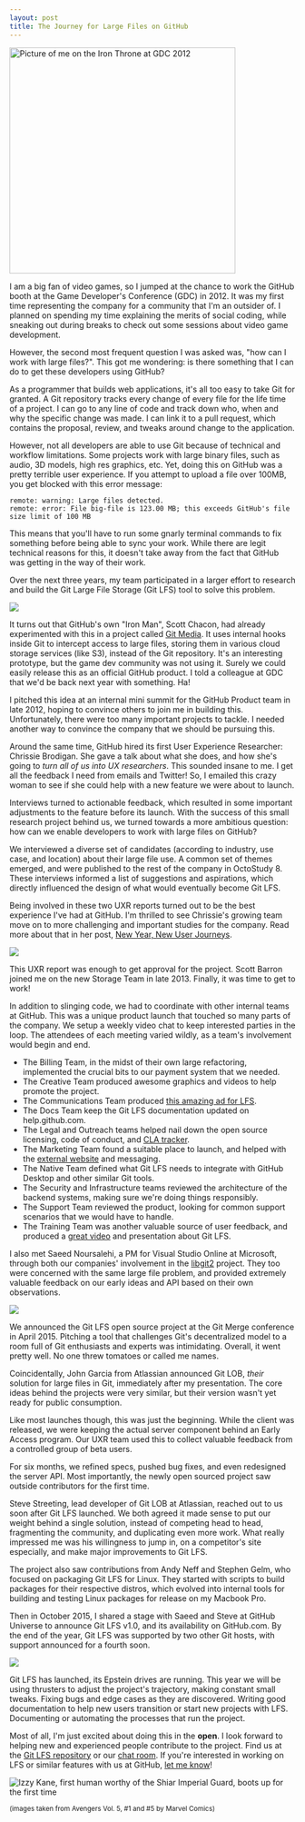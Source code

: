 ```yaml
---
layout: post
title: The Journey for Large Files on GitHub
---
```


<div class="img">
  <img src="/images/2016/ironthrone.jpg" width="398" height="398"
    alt="Picture of me on the Iron Throne at GDC 2012" />
</div>

I am a big fan of video games, so I jumped at the chance to work the GitHub
booth at the Game Developer's Conference (GDC) in 2012. It was my first time
representing the company for a community that I'm an outsider of. I planned on
spending my time explaining the merits of social coding, while sneaking out
during breaks to check out some sessions about video game development.

However, the second most frequent question I was asked was, "how can I work with
large files?". This got me wondering: is there something that I can do to get
these developers using GitHub?

As a programmer that builds web applications, it's all too easy to take Git for
granted. A Git repository tracks every change of every file for the life time
of a project. I can go to any line of code and track down who, when and why
the specific change was made. I can link it to a pull request, which contains
the proposal, review, and tweaks around change to the application.

However, not all developers are able to use Git because of technical and
workflow limitations. Some projects work with large binary files, such as audio,
3D models, high res graphics, etc. Yet, doing this on GitHub was a pretty
terrible user experience. If you attempt to upload a file over 100MB, you get
blocked with this error message:

    remote: warning: Large files detected.  
    remote: error: File big-file is 123.00 MB; this exceeds GitHub's file size limit of 100 MB

This means that you'll have to run some gnarly terminal commands to fix something
before being able to sync your work. While there are legit technical reasons for
this, it doesn't take away from the fact that GitHub was getting in the way of
their work.

Over the next three years, my team participated in a larger effort to research
and build the Git Large File Storage (Git LFS) tool to solve this problem.

![](/images/2016/schacon-stark.png)

It turns out that GitHub's own "Iron Man", Scott Chacon, had already
experimented with this in a project called [Git Media](https://github.com/alebedev/git-media). It uses internal hooks
inside Git to intercept access to large files, storing them in various cloud
storage services (like S3), instead of the Git repository. It's an interesting
prototype, but the game dev community was not using it. Surely we could easily
release this as an official GitHub product. I told a colleague at GDC that we'd
be back next year with something. Ha!

I pitched this idea at an internal mini summit for the GitHub Product team in
late 2012, hoping to convince others to join me in building this. Unfortunately,
there were too many important projects to tackle. I needed another way to
convince the company that we should be pursuing this.

Around the same time, GitHub hired its first User Experience Researcher: Chrissie
Brodigan. She gave a talk about what she does, and how she's going to _turn all
of us into UX researchers_. This sounded insane to me. I get all the
feedback I need from emails and Twitter! So, I emailed this crazy woman to see
if she could help with a new feature we were about to launch.

Interviews turned to actionable feedback, which resulted in some important adjustments to the feature before its launch. With the success of this small
research project behind us, we turned towards a more ambitious question: how can
we enable developers to work with large files on GitHub?

We interviewed a diverse set of candidates (according to industry, use case, and
location) about their large file use. A common set of themes emerged, and were
published to the rest of the company in OctoStudy 8. These interviews informed
a list of suggestions and aspirations, which directly influenced the design of
what would eventually become Git LFS.

Being involved in these two UXR reports turned out to be the best experience
I've had at GitHub. I'm thrilled to see Chrissie's growing team move on to more
challenging and important studies for the company. Read more about that in her
post, [New Year, New User Journeys](https://medium.com/@tenaciouscb/new-year-new-user-journeys-c07880f147f2).

![](/images/2016/smasher-1.png)

This UXR report was enough to get approval for the project. Scott Barron joined
me on the new Storage Team in late 2013. Finally, it was time to get to work!

In addition to slinging code, we had to coordinate with other internal teams at
GitHub. This was a unique product launch that touched so many parts of the
company. We setup a weekly video chat to keep interested parties in the loop.
The attendees of each meeting varied wildly, as a team's involvement would begin
and end.

* The Billing Team, in the midst of their own large refactoring, implemented
the crucial bits to our payment system that we needed.
* The Creative Team produced awesome graphics and videos to help promote the
project.
* The Communications Team produced [this amazing ad for LFS](https://www.youtube.com/watch?v=_11d1ZsEZ8g).
* The Docs Team keep the Git LFS documentation updated on help.github.com.
* The Legal and Outreach teams helped nail down the open source licensing, code
of conduct, and [CLA tracker](https://cla.github.com/).
* The Marketing Team found a suitable place to launch, and helped with the
[external website](https://git-lfs.github.com/) and messaging.
* The Native Team defined what Git LFS needs to integrate with GitHub Desktop
and other similar Git tools.
* The Security and Infrastructure teams reviewed the architecture of the backend
systems, making sure we're doing things responsibly.
* The Support Team reviewed the product, looking for common support scenarios
that we would have to handle.
* The Training Team was another valuable source of user feedback, and produced
a [great video](https://www.youtube.com/watch?v=uLR1RNqJ1Mw) and presentation about Git LFS.

I also met Saeed Noursalehi, a PM for Visual Studio Online at Microsoft, through
both our companies' involvement in the [libgit2](https://libgit2.github.com/)
project. They too were concerned with the same large file problem, and provided
extremely valuable feedback on our early ideas and API based on their own
observations.

![](/images/2016/smasher-2.png)

We announced the Git LFS open source project at the Git Merge conference in
April 2015. Pitching a tool that challenges Git's decentralized model to a room
full of Git enthusiasts and experts was intimidating. Overall, it went pretty
well. No one threw tomatoes or called me names.

Coincidentally, John Garcia from Atlassian announced Git LOB, _their_ solution
for large files in Git, immediately after my presentation. The core ideas behind
the projects were very similar, but their version wasn't yet ready for public
consumption.

Like most launches though, this was just the beginning. While the client was
released, we were keeping the actual server component behind an Early Access
program. Our UXR team used this to collect valuable feedback from a controlled
group of beta users.

For six months, we refined specs, pushed bug fixes, and even redesigned the
server API. Most importantly, the newly open sourced project saw outside
contributors for the first time.

Steve Streeting, lead developer of Git LOB at Atlassian, reached out to us soon
after Git LFS launched. We both agreed it made sense to put our weight behind a
single solution, instead of competing head to head, fragmenting the community,
and duplicating even more work. What really impressed me was his willingness to
jump in, on a competitor's site especially, and make major improvements to Git
LFS.

The project also saw contributions from Andy Neff and Stephen Gelm, who focused
on packaging Git LFS for Linux. They started with scripts to build packages for
their respective distros, which evolved into internal tools for building and
testing Linux packages for release on my Macbook Pro.

Then in October 2015, I shared a stage with Saeed and Steve at GitHub Universe to
announce Git LFS v1.0, and its availability on GitHub.com. By the end of the
year, Git LFS was supported by two other Git hosts, with support announced
for a fourth soon.

![](/images/2016/smasher-3.png)

Git LFS has launched, its Epstein drives are running. This year we will be using
thrusters to adjust the project's trajectory, making constant small tweaks.
Fixing bugs and edge cases as they are discovered. Writing good
documentation to help new users transition or start new projects with LFS.
Documenting or automating the processes that run the project.

Most of all, I'm just excited about doing this in the **open**. I look forward
to helping new and experienced people contribute to the project. Find us at the
[Git LFS repository](https://github.com/github/git-lfs) or our [chat
room](https://gitter.im/github/git-lfs). If you're interested in working on LFS
or similar features with us at GitHub, [let me know](mailto:rick@github.com)!

![Izzy Kane, first human worthy of the Shiar Imperial Guard, boots up for the first time](/images/2016/smasher-4.png)

<small>(images taken from Avengers Vol. 5, #1 and #5 by Marvel Comics)</small>
